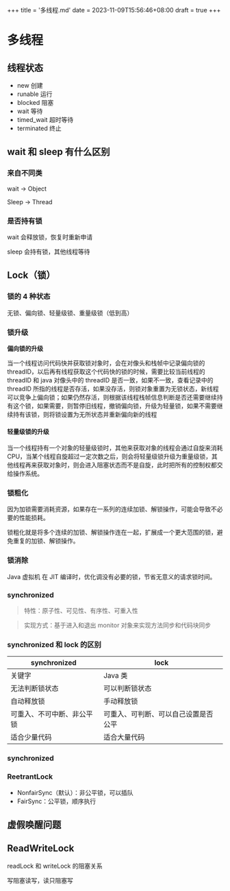 +++
title = '多线程.md'
date = 2023-11-09T15:56:46+08:00
draft = true
+++

# 多线程

## 线程状态

- new 创建
- runable 运行
- blocked 阻塞
- wait 等待
- timed_wait 超时等待
- terminated 终止

## wait 和 sleep 有什么区别

### 来自不同类

wait -> Object

Sleep -> Thread

### 是否持有锁

wait 会释放锁，恢复时重新申请

sleep 会持有锁，其他线程等待

## Lock（锁）

### 锁的 4 种状态

无锁、偏向锁、轻量级锁、重量级锁（低到高）

### 锁升级

**偏向锁的升级**

当一个线程访问代码快并获取锁对象时，会在对像头和栈帧中记录偏向锁的 threadID，以后再有线程获取这个代码快的锁的时候，需要比较当前线程的 threadID 和 java 对像头中的 threadID 是否一致，如果不一致，查看记录中的 threadID 所指的线程是否存活，如果没存活，则锁对象重置为无锁状态，新线程可以竞争上偏向锁；如果仍然存活，则根据该线程栈帧信息判断是否还需要继续持有这个锁，如果需要，则暂停旧线程，撤销偏向锁，升级为轻量锁，如果不需要继续持有该锁，则将锁设置为无所状态并重新偏向新的线程

#### 轻量级锁的升级

当一个线程持有一个对象的轻量级锁时，其他来获取对象的线程会通过自旋来消耗 CPU，当某个线程自旋超过一定次数之后，则会将轻量级锁升级为重量级锁，其他线程再来获取对象时，则会进入阻塞状态而不是自旋，此时把所有的控制权都交给操作系统。

### 锁粗化

因为加锁需要消耗资源，如果存在一系列的连续加锁、解锁操作，可能会导致不必要的性能损耗。

锁粗化就是将多个连续的加锁、解锁操作连在一起，扩展成一个更大范围的锁，避免重复的加锁、解锁操作。

### 锁消除

Java 虚拟机 在 JIT 编译时，优化调没有必要的锁，节省无意义的请求锁时间。

### synchronized

> 特性：原子性、可见性、有序性、可重入性

> 实现方式：基于进入和退出 monitor 对象来实现方法同步和代码块同步

### synchronized 和 lock 的区别

| synchronized               | lock                                 |
| -------------------------- | ------------------------------------ |
| 关键字                     | Java 类                              |
| 无法判断锁状态             | 可以判断锁状态                       |
| 自动释放锁                 | 手动释放锁                           |
| 可重入、不可中断、非公平锁 | 可重入、可判断、可以自己设置是否公平 |
| 适合少量代码               | 适合大量代码                         |

### synchronized

### ReetrantLock

- NonfairSync（默认）：非公平锁，可以插队
- FairSync：公平锁，顺序执行

## 虚假唤醒问题



## ReadWriteLock

readLock 和 writeLock 的阻塞关系

写阻塞读写，读只阻塞写